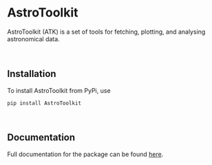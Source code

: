 AstroToolkit
============

AstroToolkit (ATK) is a set of tools for fetching, plotting, and analysing astronomical data.

<br>

Installation
------------

To install AstroToolkit from PyPi, use

```
pip install AstroToolkit
```

<br>

Documentation
-------------

Full documentation for the package can be found [here](https://astrotoolkit.readthedocs.io/en/latest/).
